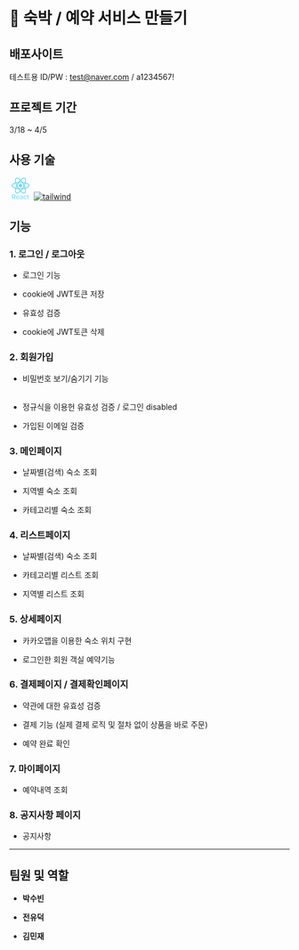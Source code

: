 # **💒 숙박 / 예약 서비스 만들기**

## 배포사이트



테스트용 ID/PW : test@naver.com / a1234567!

## 프로젝트 기간

3/18 ~ 4/5

## 사용 기술

<p align="left"> <img src="https://raw.githubusercontent.com/devicons/devicon/master/icons/react/react-original-wordmark.svg" alt="react" width="40" height="40"/> </a> <a href="https://sass-lang.com" target="_blank" rel="noreferrer">  <a href="https://tailwindcss.com/" target="_blank" rel="noreferrer"> <img src="https://www.vectorlogo.zone/logos/tailwindcss/tailwindcss-icon.svg" alt="tailwind" width="40" height="40"/> </a> </p>

## 기능

### 1. 로그인 / 로그아웃

- 로그인 기능 <br />

- cookie에 JWT토큰 저장 <br />
 
- 유효성 검증 <br />

- cookie에 JWT토큰 삭제

  
### 2. 회원가입

- 비밀번호 보기/숨기기 기능 <br /> <br />

- 정규식을 이용헌 유효성 검증 / 로그인 disabled <br />

- 가입된 이메일 검증


### 3. 메인페이지

- 날짜별(검색) 숙소 조회 <br />

- 지역별 숙소 조회 <br />

- 카테고리별 숙소 조회 <br />


### 4. 리스트페이지

- 날짜별(검색) 숙소 조회 <br />

- 카테고리별 리스트 조회 <br />
  
- 지역별 리스트 조회 <br />


### 5. 상세페이지

- 카카오맵을 이용한 숙소 위치 구현 <br />

- 로그인한 회원 객실 예약기능 <br />


### 6. 결제페이지 / 결제확인페이지

- 약관에 대한 유효성 검증 <br />

- 결제 기능 (실제 결제 로직 및 절차 없이 상품을 바로 주문) <br />

- 예약 완료 확인 <br />


### 7. 마이페이지

- 예약내역 조회 <br />


### 8. 공지사항 페이지

- 공지사항 <br />

---

## 팀원 및 역할

- **박수빈**



- **전유덕**



- **김민재**



